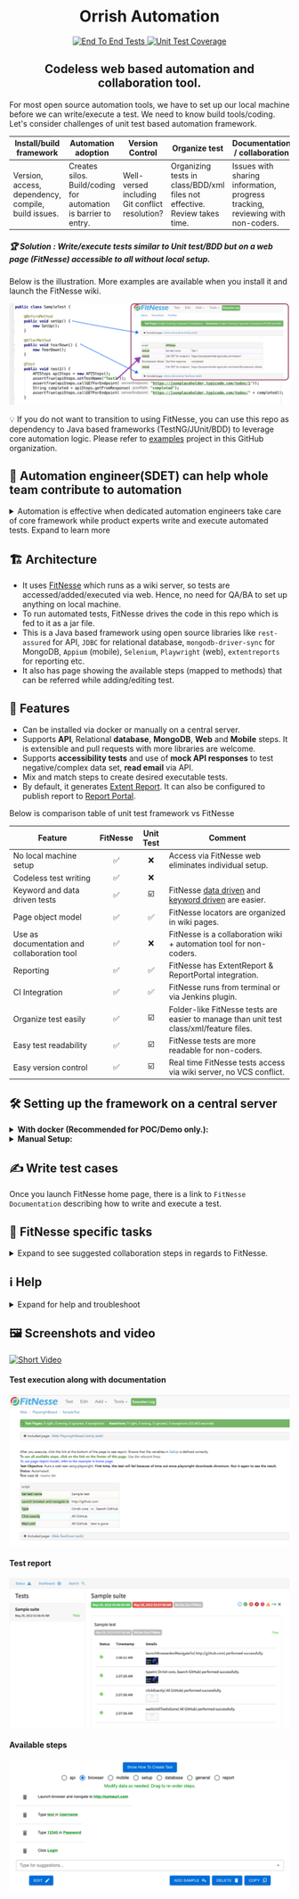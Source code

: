 <h1 align="center">Orrish Automation</h1>
<p align="center">
    <a href="https://github.com/Orrish-Automation/orrish-core/actions/workflows/EndToEndTest.yml">
      <img alt="End To End Tests" src="https://github.com/Orrish-Automation/orrish-core/actions/workflows/EndToEndTest.yml/badge.svg?branch=main" />
    </a>
    <a href="https://codecov.io/gh/Orrish-Automation/orrish-core">
      <img alt="Unit Test Coverage" src="https://codecov.io/gh/Orrish-Automation/orrish-core/branch/main/graph/badge.svg" />
    </a>
</p>
<h2 align="center">Codeless web based automation and collaboration tool.</h2>

For most open source automation tools, we have to set up our local machine before we can write/execute a test. We need to know build tools/coding. Let's consider challenges of unit test based automation framework. 

| Install/build framework | Automation adoption | Version Control | Organize test | Documentation / collaboration |
| --- | --- |  --- | --- | --- |
| Version, access, dependency, compile, build issues. | Creates silos. Build/coding for automation is barrier to entry. | Well-versed including Git conflict resolution? | Organizing tests in class/BDD/xml files not effective. Review takes time. | Issues with sharing information, progress tracking, reviewing with non-coders. |

##### :trophy: Solution : Write/execute tests similar to Unit test/BDD but on a web page (FitNesse) accessible to all without local setup.
Below is the illustration. More examples are available when you install it and launch the FitNesse wiki.

![Unit Test To FitNesse](https://github.com/Orrish-Automation/orrish-core/blob/main/UnitTestToFitNesseTestCase.png?raw=true)

:bulb: If you do not want to transition to using FitNesse, you can use this repo as dependency to Java based frameworks (TestNG/JUnit/BDD) to leverage core automation logic. Please refer to [examples](https://github.com/Orrish-Automation/examples) project in this GitHub organization.

## :handshake: Automation engineer(SDET) can help whole team contribute to automation

<details>
<summary>Automation is effective when dedicated automation engineers take care of core framework while product experts write and execute automated tests. Expand to learn more</summary>
<br>For successful test automation, it is important that product experts (QA, business users, non-coders, customer support etc.) are able to write, manage and execute tests without setting up their machines. This will allow automation engineers to spend time on automation framework and other framework development activities.

| QA / Business users / Non-coder | SDET / Automation Engineer | 
| --- | --- |
| Product expert, understand product features well. | Extend/maintain automation framework code. R&D on evolving tech stack. Implement good coding principles/design patterns. |
| Clarify, document, write and execute automated tests, analyze failures | Train team members to write/execute their own automated tests, train in analyzing test failure root cause. |  
| Exploratory test and manual execution of not automated tests. |  Setup and maintain automation infrastructure and CI integration - good scripting/DevOps skill needed. |
| Manage test data and test environment with help from various other teams. | Develop tools for task automation, process automation, data generation, data cleanup, mock servers etc. |
</details>

## :building_construction: Architecture
* It uses [FitNesse](http://fitnesse.org) which runs as a wiki server, so tests are accessed/added/executed via web. Hence, no need for QA/BA to set up anything on local machine.
* To run automated tests, FitNesse drives the code in this repo which is fed to it as a jar file.
* This is a Java based framework using open source libraries like `rest-assured` for API, `JDBC` for relational database, `mongodb-driver-sync` for MongoDB, `Appium` (mobile), `Selenium`, `Playwright` (web), `extentreports` for reporting etc.
* It also has page showing the available steps (mapped to methods) that can be referred while adding/editing test.

## :briefcase: Features
* Can be installed via docker or manually on a central server.
* Supports **API**, Relational **database**, **MongoDB**, **Web** and **Mobile** steps. It is extensible and pull requests with more libraries are welcome.
* Supports **accessibility tests** and use of **mock API responses** to test negative/complex data set, **read email** via API.
* Mix and match steps to create desired executable tests.
* By default, it generates [Extent Report](https://github.com/extent-framework/extentreports-java). It can also be configured to publish report to [Report Portal](https://reportportal.io/).

Below is comparison table of unit test framework vs FitNesse

| Feature | FitNesse | Unit Test | Comment |
|   ---   |  :---:   |   :---:   |   ---   |
| No local machine setup | :white_check_mark: | :x: |  Access via FitNesse web eliminates individual setup. |
| Codeless test writing | :white_check_mark: | :x: | |
| Keyword and data driven tests | :white_check_mark:  | :ballot_box_with_check: | FitNesse [data driven](http://fitnesse.org/FitNesse.UserGuide.WritingAcceptanceTests.SliM.DecisionTable) and [keyword driven](http://fitnesse.org/FitNesse.UserGuide.WritingAcceptanceTests.SliM.ScriptTable) are easier. |
| Page object model | :white_check_mark: | :white_check_mark: | FitNesse locators are organized in wiki pages.
| Use as documentation and collaboration tool |:white_check_mark: | :x: | FitNesse is a collaboration wiki + automation tool for non-coders.
| Reporting |:white_check_mark: | :white_check_mark: | FitNesse has ExtentReport & ReportPortal integration.
| CI Integration | :white_check_mark: | :white_check_mark: | FitNesse runs from terminal or via Jenkins plugin. |
| Organize test easily | :white_check_mark: |:ballot_box_with_check: | Folder-like FitNesse tests are easier to manage than unit test class/xml/feature files. |
| Easy test readability | :white_check_mark: | :ballot_box_with_check: | FitNesse tests are more readable for non-coders. |
| Easy version control | :white_check_mark: | :ballot_box_with_check: | Real time FitNesse tests access via wiki server, no VCS conflict. |

## :hammer_and_wrench: Setting up the framework on a central server

<details>
<summary><b>With docker (Recommended for POC/Demo only.):</b></summary> 

  - When your tests grow, you may have to copy back and forth tests/code/screenshots/video between your host and container. To avoid that hassle, it is recommended to use manual setup instead of docker.
  - Use below command to try this automation with docker. Access the automation server on the port you specified in the command.
    
    `docker run -p <your_desired_port>:80 suratdas/orrish-core:1.0.3`
</details>

<details>
<summary><b>Manual Setup:</b></summary>

  - Clone/download this repo.
  - Run `pushJarAndStartFitNesse.sh` :green_book: If port 80 is already in use or if you want to start FitNesse manually, refer the help section.
  - Playwright based tests depend on OS versions. Please consult Playwright documentation to see the requirement if Playwright based tests don't run on your machine. 
</details>

## :writing_hand: Write test cases
Once you launch FitNesse home page, there is a link to `FitNesse Documentation` describing how to write and execute a test. 

## :book: FitNesse specific tasks

<details>
<summary>Expand to see suggested collaboration steps in regards to FitNesse.</summary>

| QA / Business users | SDET / Automation Engineer | 
| --- | --- |
| Be aware of the methods available through FitNesse web UI. Using those methods, write executable test cases in a folder like structure in FitNesse. | Setup automation server for all teams. Set up multiple servers based on needs. Train QA member to write FitNesse tests. |
| For web/mobile tests, learn to find DOM locator to be included in the test case. | Periodic commit of test cases in version control. Check help section for details. |
| Execute tests, analyze report. | Modify code based on team specific requirement. Check help section for details. |
| Use this tool as documentation and collaboration. | Integrate tests in continuous integration environment (There is Jenkins plugin for FitNesse). |
</details>

## :information_source: Help

<details>
<summary>Expand for help and troubleshoot</summary>

* All tests will be stored as plain text file under FitNesseRoot folder. If you use docker to run automation server, you may want to use `docker cp <container_id>:/app/FitNesseRoot .` command to transfer tests from the container to your host machine. Commit them periodically to your version control system.
* If existing methods are not sufficient, feel free to raise a pull request. You can also modify code, create a jar file with command `mvn compile assembly:single`, rename the jar to `orrish-core.jar` and place it under `target` folder. If using docker container, use command `docker cp target/*.jar <container_id>:/app/target` 
* Update code and start FitNesse manually : 
    - Download [FitNesse Jar](http://fitnesse.org) and place it in the location where you cloned this repo.
    - Create a jar from this repo with the command `mvn compile assembly:single`. Rename the created jar to orrish-core.jar and move it under ```target``` folder in the cloned location.
    - Run command `java -jar fitnesse-standalone.jar -p <desired_port>` and access the server on the port you specified in this command.
* Add new area in available steps : Navigate to FitNesseRoot/files/all-steps.json and add the areas here. Remember to update steps described here. 
* Update steps in available steps : In FitNesse homepage, you will find a link to update/add steps.
* If you are trying to read email from Gmail, please ensure you have the permission enabled in Google Accounts. For details on how to enable Gmail access from third party, please refer to Google site.
</details>

## :framed_picture: Screenshots and video
[![Short Video](https://img.youtube.com/vi/3EYJS_-Snxg/0.jpg)](https://www.youtube.com/watch?v=3EYJS_-Snxg)

#### Test execution along with documentation
![Test Case Execution](https://github.com/Orrish-Automation/orrish-core/blob/main/TestCase.png?raw=true)
#### Test report
![Test Report](https://github.com/Orrish-Automation/orrish-core/blob/main/TestReport.png?raw=true)
#### Available steps
![Available Steps](https://github.com/Orrish-Automation/orrish-core/blob/main/AvailableSteps.png?raw=true)

